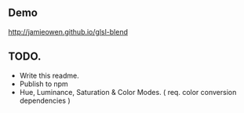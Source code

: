 
## Demo
<http://jamieowen.github.io/glsl-blend>

## TODO.
* Write this readme.
* Publish to npm
* Hue, Luminance, Saturation & Color Modes. ( req. color conversion dependencies )
